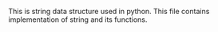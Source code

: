 This is string data structure used in python. This file contains implementation of string and its functions.